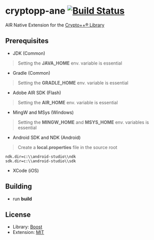 cryptopp-ane [![Build Status](https://travis-ci.org/ane-community/cryptopp-ane.png?branch=master)](https://travis-ci.org/ane-community/cryptopp-ane)
============

AIR Native Extension for the [Crypto++® Library](http://www.cryptopp.com)

## Prerequisites

* JDK (Common)

> Setting the **JAVA_HOME** env. variable is essential

* Gradle (Common)

> Setting the **GRADLE_HOME** env. variable is essential

* Adobe AIR SDK (Flash)

> Setting the **AIR_HOME** env. variable is essential

* MingW and MSys (Windows)

> Setting the **MINGW_HOME** and **MSYS_HOME** env. variables is essential

* Android SDK and NDK (Android)

> Create a **local.properties** file in the source root

    ndk.dir=c:\\android-studio\\ndk
    sdk.dir=c:\\android-studio\\sdk

* XCode (iOS)

## Building

* run **build**

## License

* Library: [Boost](http://www.cryptopp.com/License.txt)
* Extension: [MIT](http://opensource.org/licenses/MIT)

